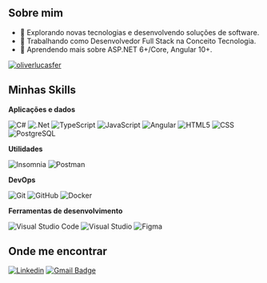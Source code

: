 ## Sobre mim

- 🤔 Explorando novas tecnologias e desenvolvendo soluções de software.
- 💼 Trabalhando como Desenvolvedor Full Stack na Conceito Tecnologia.
- 🌱 Aprendendo mais sobre ASP.NET 6+/Core, Angular 10+.

[![oliverlucasfer](https://github-readme-stats.vercel.app/api/top-langs/?username=oliverlucasfer&hide=html&layout=compact&theme=default)](https://github.com/anuraghazra/github-readme-stats)

## Minhas Skills

**Aplicações e dados**

![C#](https://img.shields.io/badge/-C%23-333333?style=flat&logo=c-sharp&logoColor=239120)
![.Net](https://img.shields.io/badge/-.NET_Core-333333?style=flat&logo=dotnet&logoColor=512BD4)
![TypeScript](https://img.shields.io/badge/-TypeScript-333333?style=flat&logo=typescript&logoColor=007ACC)
![JavaScript](https://img.shields.io/badge/-JavaScript-333333?style=flat&logo=javascript)
![Angular](https://img.shields.io/badge/-Angular-333333?style=flat&logo=angular&logoColor=DD0031)
![HTML5](https://img.shields.io/badge/-HTML5-333333?style=flat&logo=HTML5)
![CSS](https://img.shields.io/badge/-CSS-333333?style=flat&logo=CSS3&logoColor=1572B6)
![PostgreSQL](https://img.shields.io/badge/-PostgreSQL-333333?style=flat&logo=postgresql&logoColor=336791)

**Utilidades**

![Insomnia](https://img.shields.io/badge/-Insomnia-333333?style=flat&logo=insomnia)
![Postman](https://img.shields.io/badge/-Postman-333333?style=flat&logo=postman)

**DevOps**

![Git](https://img.shields.io/badge/-Git-333333?style=flat&logo=git)
![GitHub](https://img.shields.io/badge/-GitHub-333333?style=flat&logo=github)
![Docker](https://img.shields.io/badge/-Docker-333333?style=flat&logo=docker)

**Ferramentas de desenvolvimento**

![Visual Studio Code](https://img.shields.io/badge/-Visual%20Studio%20Code-333333?style=flat&logo=visual-studio-code&logoColor=007ACC)
![Visual Studio](https://img.shields.io/badge/-Visual_Studio-333333?style=flat&logo=visual-studio&logoColor=5C2D91)
![Figma](https://img.shields.io/badge/-Figma-333333?style=flat&logo=figma&logoColor=007ACC)

## Onde me encontrar

[![Linkedin](https://img.shields.io/badge/-Lucas-blue?style=flat-square&logo=Linkedin&logoColor=white&link=https://www.linkedin.com/in/lucas-ferreira-de-oliveira-0975392a5/)](https://www.linkedin.com/in/lucas-ferreira-de-oliveira-0975392a5/)
[![Gmail Badge](https://img.shields.io/badge/-oliverlucasfer@hotmail.com-006bed?style=flat-square&logo=Gmail&logoColor=white&link=mailto:oliverlucasfer@hotmail.com)](mailto:oliverlucasfer@hotmail.com)
